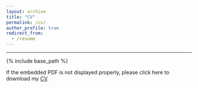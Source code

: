 ```yaml
---
layout: archive
title: "CV"
permalink: /cv/
author_profile: true
redirect_from:
  - /resume
---
```


****

{% include base_path %}

If the embedded PDF is not displayed properly, please click here to download my [CV](https://jingyanguo.com/files/Jingyan_Guo_CV_Aug_27_2023.pdf).

<center>
  <object data=
"https://jingyanguo.com/files/Jingyan_Guo_CV_Aug_27_2023.pdf#navpanes=0" width="700" height="600">
  </object>
</center>